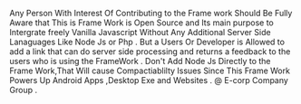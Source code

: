 Any Person With Interest Of Contributing to the Frame work Should Be Fully Aware that This is Frame Work is Open Source and Its main purpose to Intergrate freely Vanilla Javascript Without Any Additional Server Side Lanaguages Like Node Js or Php .
But a Users Or Developer is Allowed to add a link that can do server side processing and returns a feedback to the users who is using the FrameWork .
Don't Add Node Js Directly to the Frame Work,That Will cause Compactiablilty Issues Since This Frame Work Powers Up Android Apps ,Desktop Exe and Websites .
@ E-corp Company Group .
